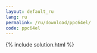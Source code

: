 ```yaml
---
layout: default_ru
lang: ru
permalink: /ru/download/ppc64el/
code: ppc64el
---
```

{% include solution.html %}
